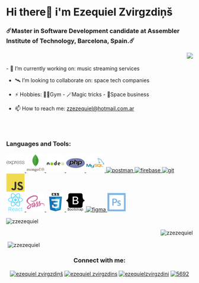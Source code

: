 ### <h1>Hi there👋 i'm Ezequiel Zvirgzdiņš</h1>

<h3>☄️Master in Software Development candidate at Assembler Institute of Technology, Barcelona, Spain.☄️</h3>

<p><img align="right" src="https://media.giphy.com/media/b85mPT4Usz7fq/giphy.gif" border-radius="25"></p>
  <br>
  <br>
  - 🔭 I’m currently working on: music streaming services
    
  - 🛰️ I’m looking to collaborate on: space tech companies 
    
  - ⚡ Hobbies: 🏋️‍♂️Gym - 🪄Magic tricks - 🚀Space business
    
  - 📫 How to reach me: zzezequiel@hotmail.com.ar

  <br>
  <br>

<h3 align="left">Languages and Tools:</h3>
<p align="left"> 
  <a href="https://expressjs.com" target="_blank" rel="noreferrer"> <img src="https://raw.githubusercontent.com/devicons/devicon/master/icons/express/express-original-wordmark.svg" alt="express" width="50" height="50"/> </a>
   <a href="https://www.mongodb.com/" target="_blank" rel="noreferrer"> <img src="https://raw.githubusercontent.com/devicons/devicon/master/icons/mongodb/mongodb-original-wordmark.svg" alt="mongodb" width="50" height="50"/> </a> <a href="https://nodejs.org" target="_blank" rel="noreferrer"> <img src="https://raw.githubusercontent.com/devicons/devicon/master/icons/nodejs/nodejs-original-wordmark.svg" alt="nodejs" width="50" height="50"/> </a>
  <a href="https://www.php.net" target="_blank" rel="noreferrer"> <img src="https://raw.githubusercontent.com/devicons/devicon/master/icons/php/php-original.svg" alt="php" width="50" height="50"/> </a>
  <a href="https://www.mysql.com/" target="_blank" rel="noreferrer"> <img src="https://raw.githubusercontent.com/devicons/devicon/master/icons/mysql/mysql-original-wordmark.svg" alt="mysql" width="50" height="50"/> </a>
  <a href="https://postman.com" target="_blank" rel="noreferrer"> <img src="https://www.vectorlogo.zone/logos/getpostman/getpostman-icon.svg" alt="postman" width="50" height="50"/> </a>
  <a href="https://firebase.google.com/" target="_blank" rel="noreferrer"> <img src="https://www.vectorlogo.zone/logos/firebase/firebase-icon.svg" alt="firebase" width="50" height="50"/> </a>
  <a href="https://git-scm.com/" target="_blank" rel="noreferrer"> <img src="https://www.vectorlogo.zone/logos/git-scm/git-scm-icon.svg" alt="git" width="50" height="50"/> </a>
  <a href="https://developer.mozilla.org/en-US/docs/Web/JavaScript" target="_blank" rel="noreferrer"> <img src="https://raw.githubusercontent.com/devicons/devicon/master/icons/javascript/javascript-original.svg" alt="javascript" width="50" height="50"/> </a>
  <br>
  <a href="https://reactjs.org/" target="_blank" rel="noreferrer"> <img src="https://raw.githubusercontent.com/devicons/devicon/master/icons/react/react-original-wordmark.svg" alt="react" width="50" height="50"/> </a>
  <a href="https://sass-lang.com" target="_blank" rel="noreferrer"> <img src="https://raw.githubusercontent.com/devicons/devicon/master/icons/sass/sass-original.svg" alt="sass" width="50" height="50"/> </a>
  <a href="https://www.w3schools.com/css/" target="_blank" rel="noreferrer"> <img src="https://raw.githubusercontent.com/devicons/devicon/master/icons/css3/css3-original-wordmark.svg" alt="css3" width="50" height="50"/> </a>
  <a href="https://getbootstrap.com" target="_blank" rel="noreferrer"> <img src="https://raw.githubusercontent.com/devicons/devicon/master/icons/bootstrap/bootstrap-plain-wordmark.svg" alt="bootstrap" width="50" height="50"/> </a>
  <a href="https://www.figma.com/" target="_blank" rel="noreferrer"> <img src="https://www.vectorlogo.zone/logos/figma/figma-icon.svg" alt="figma" width="50" height="50"/> </a>
  <a href="https://www.photoshop.com/en" target="_blank" rel="noreferrer"> <img src="https://raw.githubusercontent.com/devicons/devicon/master/icons/photoshop/photoshop-line.svg" alt="photoshop" width="50" height="50"/> </a>
</p>

<p><img align="center" src="https://github-readme-stats.vercel.app/api/top-langs?username=zzezequiel&show_icons=true&locale=en&layout=compact" alt="zzezequiel" /></p>

<p align="right"> <img src="https://komarev.com/ghpvc/?username=zzezequiel&label=Profile%20views&color=0e75b6&style=flat" alt="zzezequiel" /> </p>

<p>&nbsp;<img align="center" src="https://github-readme-stats.vercel.app/api?username=zzezequiel&show_icons=true&locale=en" alt="zzezequiel" /></p>


<h3 align="center">Connect with me:</h3>
<p align="center">
<a href="https://www.linkedin.com/in/ezequiel-zvirgzdiņš" target="blank"><img align="center" src="https://raw.githubusercontent.com/rahuldkjain/github-profile-readme-generator/master/src/images/icons/Social/linked-in-alt.svg" alt="ezequiel zvirgzdiņš" height="30" width="40" /></a>
<a href="https://www.facebook.com/ezequielzvirgzdins" target="blank"><img align="center" src="https://raw.githubusercontent.com/rahuldkjain/github-profile-readme-generator/master/src/images/icons/Social/facebook.svg" alt="ezequiel zvirgzdins" height="30" width="40" /></a>
<a href="https://www.instagram.com/ezequielzvirgzdini/" target="blank"><img align="center" src="https://raw.githubusercontent.com/rahuldkjain/github-profile-readme-generator/master/src/images/icons/Social/instagram.svg" alt="ezequielzvirgzdini" height="30" width="40" /></a>
<a href="https://discord.gg/5692" target="blank"><img align="center" src="https://raw.githubusercontent.com/rahuldkjain/github-profile-readme-generator/master/src/images/icons/Social/discord.svg" alt="5692" height="30" width="40" /></a>
</p>
